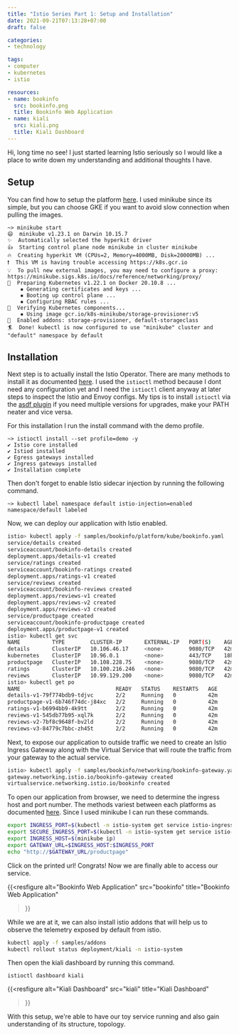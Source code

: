 ```yaml
---
title: "Istio Series Part 1: Setup and Installation"
date: 2021-09-21T07:13:28+07:00
draft: false

categories:
- technology

tags:
- computer
- kubernetes
- istio

resources:
- name: bookinfo
  src: bookinfo.png
  title: Bookinfo Web Application
- name: kiali
  src: kiali.png
  title: Kiali Dashboard
---
```


Hi, long time no see! I just started learning Istio seriously so I would like a
place to write down my understanding and additional thoughts I have.

## Setup

You can find how to setup the platform
[here](https://istio.io/latest/docs/setup/platform-setup/). I used minikube
since its simple, but you can choose GKE if you want to avoid slow connection
when pulling the images.

```
~> minikube start
😄  minikube v1.23.1 on Darwin 10.15.7
✨  Automatically selected the hyperkit driver
👍  Starting control plane node minikube in cluster minikube
🔥  Creating hyperkit VM (CPUs=2, Memory=4000MB, Disk=20000MB) ...
❗  This VM is having trouble accessing https://k8s.gcr.io
💡  To pull new external images, you may need to configure a proxy: https://minikube.sigs.k8s.io/docs/reference/networking/proxy/
🐳  Preparing Kubernetes v1.22.1 on Docker 20.10.8 ...
    ▪ Generating certificates and keys ...
    ▪ Booting up control plane ...
    ▪ Configuring RBAC rules ...
🔎  Verifying Kubernetes components...
    ▪ Using image gcr.io/k8s-minikube/storage-provisioner:v5
🌟  Enabled addons: storage-provisioner, default-storageclass
🏄  Done! kubectl is now configured to use "minikube" cluster and "default" namespace by default
```

## Installation

Next step is to actually install the Istio Operator. There are many methods to
install it as documented
[here](https://istio.io/latest/docs/setup/platform-setup/). I used the
`istioctl` method because I dont need any configuration yet and I need the
`istioctl` client anyway at later steps to inspect the Istio and Envoy configs.
My tips is to install `istioctl` via the [asdf
plugin](https://github.com/kameshsampath/asdf-istio) if you need multiple
versions for upgrades, make your PATH neater and vice versa.

For this installation I run the install command with the demo profile.

```
~> istioctl install --set profile=demo -y
✔ Istio core installed
✔ Istiod installed
✔ Egress gateways installed
✔ Ingress gateways installed
✔ Installation complete
```

Then don't forget to enable Istio sidecar injection by running the following command.

```
~> kubectl label namespace default istio-injection=enabled
namespace/default labeled
```

Now, we can deploy our application with Istio enabled.

```sh
istio> kubectl apply -f samples/bookinfo/platform/kube/bookinfo.yaml
service/details created
serviceaccount/bookinfo-details created
deployment.apps/details-v1 created
service/ratings created
serviceaccount/bookinfo-ratings created
deployment.apps/ratings-v1 created
service/reviews created
serviceaccount/bookinfo-reviews created
deployment.apps/reviews-v1 created
deployment.apps/reviews-v2 created
deployment.apps/reviews-v3 created
service/productpage created
serviceaccount/bookinfo-productpage created
deployment.apps/productpage-v1 created
istio> kubectl get svc
NAME          TYPE        CLUSTER-IP       EXTERNAL-IP   PORT(S)    AGE
details       ClusterIP   10.106.46.17     <none>        9080/TCP   42m
kubernetes    ClusterIP   10.96.0.1        <none>        443/TCP    18h
productpage   ClusterIP   10.108.228.75    <none>        9080/TCP   42m
ratings       ClusterIP   10.100.216.246   <none>        9080/TCP   42m
reviews       ClusterIP   10.99.129.200    <none>        9080/TCP   42m
istio> kubectl get po
NAME                              READY   STATUS    RESTARTS   AGE
details-v1-79f774bdb9-tdjvc       2/2     Running   0          42m
productpage-v1-6b746f74dc-j84xc   2/2     Running   0          42m
ratings-v1-b6994bb9-4k9tt         2/2     Running   0          42m
reviews-v1-545db77b95-xql7k       2/2     Running   0          42m
reviews-v2-7bf8c9648f-bv2ld       2/2     Running   0          42m
reviews-v3-84779c7bbc-zh45t       2/2     Running   0          42m
```

Next, to expose our application to outside traffic we need to create an Istio Ingress Gateway along
with the Virtual Service that will route the traffic from your gateway to the actual service.

```sh
istio> kubectl apply -f samples/bookinfo/networking/bookinfo-gateway.yaml
gateway.networking.istio.io/bookinfo-gateway created
virtualservice.networking.istio.io/bookinfo created
```

To open our application from browser, we need to determine the ingress host and
port number. The methods variest between each platforms as documented
[here](https://istio.io/latest/docs/setup/getting-started/#determining-the-ingress-ip-and-ports).
Since I used minikube I can run these commands. 

```sh
export INGRESS_PORT=$(kubectl -n istio-system get service istio-ingressgateway -o jsonpath='{.spec.ports[?(@.name=="http2")].nodePort}')
export SECURE_INGRESS_PORT=$(kubectl -n istio-system get service istio-ingressgateway -o jsonpath='{.spec.ports[?(@.name=="https")].nodePort}')
export INGRESS_HOST=$(minikube ip)
export GATEWAY_URL=$INGRESS_HOST:$INGRESS_PORT
echo "http://$GATEWAY_URL/productpage"
```

Click on the printed url! Congrats! Now we are finally able to access our service.

{{<resfigure
  alt="Bookinfo Web Application"
  src="bookinfo"
  title="Bookinfo Web Application"
>}}

While we are at it, we can also install istio addons that will help us to
observe the telemetry exposed by default from istio.

```sh
kubectl apply -f samples/addons
kubectl rollout status deployment/kiali -n istio-system
```

Then open the kiali dashboard by running this command.

```
istioctl dashboard kiali
```

{{<resfigure
  alt="Kiali Dashboard"
  src="kiali"
  title="Kiali Dashboard"
>}}

With this setup, we're able to have our toy service running and also gain understanding of its structure, topology.
